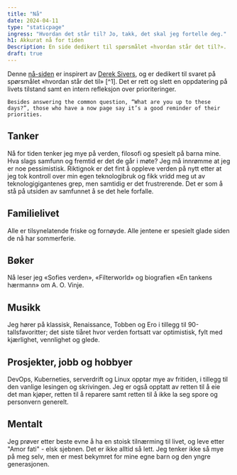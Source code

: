 ```yaml
---
title: "Nå"
date: 2024-04-11
type: "staticpage"
ingress: "Hvordan det står til? Jo, takk, det skal jeg fortelle deg."
h1: Akkurat nå for tiden
Description: En side dedikert til spørsmålet «hvordan står det til?».
draft: true
---
```


Denne [nå-siden](https://nownownow.com/about) er inspirert av [Derek Sivers](https://sive.rs/nowff), og er dedikert til svaret på spørsmålet «hvordan står det til» [^1].  Det er rett og slett en oppdatering på livets tilstand samt en intern refleksjon over prioriteringer.

````quote {author="Derek Sivers" cite="https://nownownow.com/about"}
Besides answering the common question, “What are you up to these days?”, those who have a now page say it’s a good reminder of their priorities. 
````

## Tanker
Nå for tiden tenker jeg mye på verden, filosofi og spesielt på barna mine. Hva slags samfunn og fremtid er det de går i møte? Jeg må innrømme at jeg er noe pessimistisk. Riktignok er det fint å oppleve verden på nytt etter at jeg tok kontroll over min egen teknologibruk og fikk vridd meg ut av teknologigigantenes grep, men samtidig er det frustrerende. Det er som å stå på utsiden av samfunnet å se det hele forfalle.  

## Familielivet
Alle er tilsynelatende friske og fornøyde. Alle jentene er spesielt glade siden de nå har sommerferie.

## Bøker
Nå leser jeg «Sofies verden», «Filterworld» og biografien «En tankens hærmann» om A. O. Vinje.  

## Musikk
Jeg hører på klassisk, Renaissance, Tobben og Ero i tillegg til 90-tallsfavoritter; det siste tiåret hvor verden fortsatt var optimistisk, fylt med kjærlighet, vennlighet og glede.

## Prosjekter, jobb og hobbyer
DevOps, Kuberneties, serverdrift og Linux opptar mye av fritiden, i tillegg til den vanlige lesingen og skrivingen. Jeg er også opptatt av retten til å eie det man kjøper, retten til å reparere samt retten til å ikke la seg spore og personvern generelt.

## Mentalt
Jeg prøver etter beste evne å ha en stoisk tilnærming til livet, og leve etter "Amor fati" - elsk sjebnen. Det er ikke alltid så lett. Jeg tenker ikke så mye på meg selv, men er mest bekymret for mine egne barn og den yngre generasjonen.
